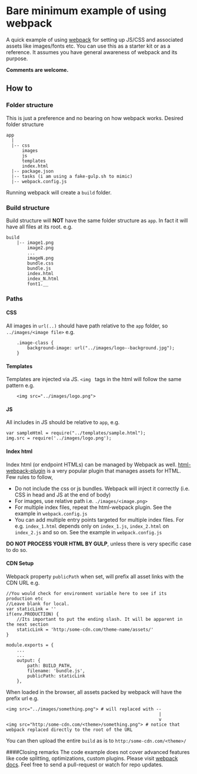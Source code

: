 # Bare minimum example of using webpack

A quick example of using [webpack](http://webpack.github.io/) for setting up JS/CSS and associated assets like images/fonts etc. You can use this as a starter kit or as a reference.
It assumes you have general awareness of webpack and its purpose.

**Comments are welcome.**

## How to

### Folder structure

This is just a preference and no bearing on how webpack works. Desired folder structure

```
app 
  | 
  |-- css
      images
	  js
	  templates
	  index.html
  |-- package.json
  |-- tasks (i am using a fake-gulp.sh to mimic)
  |-- webpack.config.js
```

Running webpack will create a `build` folder.

### Build structure
Build structure will **NOT** have the same folder structure as `app`. In fact it will have all files at its root. e.g.
```
build
	|-- image1.png
		image2.png
		...
		imageN.png
		bundle.css
		bundle.js
		index.html
		index_N.html
		font1.__
````

### Paths
#### CSS
All images in `url(..)` should have path relative to the `app` folder, so `../images/<image file>`
e.g.
```
	.image-class {
		background-image: url("../images/logo--background.jpg");
	}
```

#### Templates
Templates are injected via JS. `<img ` tags in the html will follow the same pattern
e.g.
```
	<img src="../images/logo.png">
```

#### JS
All includes in JS should be relative to `app`, e.g.
```
var sampleHtml = require("../templates/sample.html");
img.src = require('../images/logo.png');
```

#### Index html
Index html (or endpoint HTMLs) can be managed by Webpack as well. [html-webpack-plugin](https://github.com/ampedandwired/html-webpack-plugin) is a very popular plugin that manages assets for HTML. Few rules to follow,

* Do not include the css or js bundles. Webpack will inject it correctly (i.e. CSS in head and JS at the end of body)
* For images, use relative path i.e. `./images/<image.png>`
* For multiple index files, repeat the html-webpack plugin. See the example in `webpack.config.js`
* You can add multiple entry points targeted for multiple index files. For e.g. `index_1.html` depends only on `index_1.js`, `index_2.html` on `index_2.js` and so on. See the example in `webpack.config.js`

**DO NOT PROCESS YOUR HTML BY GULP**, unless there is very specific case to do so.

#### CDN Setup
Webpack property `publicPath` when set, will prefix all asset links with the CDN URL
e.g. 

```
//You would check for environment variable here to see if its production etc
//Leave blank for local.
var staticLink = ''
if(env.PRODUCTION) {
	//Its important to put the ending slash. It will be apparent in the next section
	staticLink = 'http:/some-cdn.com/theme-name/assets/'
}

module.exports = {
	...
	...
    output: {
        path: BUILD_PATH,
        filename: 'bundle.js',
        publicPath: staticLink
    },

```
When loaded in the browser, all assets packed by webpack will have the prefix url e.g.
```
<img src="../images/something.png"> # will replaced with --
														  |
														  v
<img src="http:/some-cdn.com/<theme>/something.png"> # notice that webpack replaced directly to the root of the URL
```
You can then upload the entire `build` as is to `http:/some-cdn.com/<theme>/`

####Closing remarks
The code example does not cover advanced features like code splitting, optimizations, custom plugins. Please visit [webpack docs](http://webpack.github.io/docs/).
Feel free to send a pull-request or watch for repo updates.



